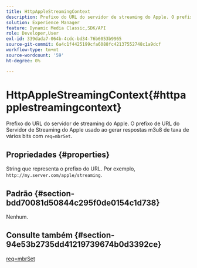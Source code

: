 ```yaml
---
title: HttpAppleStreamingContext
description: Prefixo do URL do servidor de streaming do Apple. O prefixo de URL do servidor de streaming do Apple usado ao gerar respostas m3u8 de taxa de vários bits com req=mbrSet.
solution: Experience Manager
feature: Dynamic Media Classic,SDK/API
role: Developer,User
exl-id: 339dada7-064b-4cdc-bd34-76b6053b9965
source-git-commit: 6a4c1f4425199cfa6088fc42137552748c1a9dcf
workflow-type: tm+mt
source-wordcount: '59'
ht-degree: 0%

---
```


# HttpAppleStreamingContext{#httpapplestreamingcontext}

Prefixo do URL do servidor de streaming do Apple. O prefixo de URL do Servidor de Streaming do Apple usado ao gerar respostas m3u8 de taxa de vários bits com `req=mbrSet`.

## Propriedades {#properties}

String que representa o prefixo do URL. Por exemplo, `http://my.server.com/apple/streaming`.

## Padrão {#section-bdd70081d50844c295f0de0154c1d738}

Nenhum.

## Consulte também {#section-94e53b2735dd41219739674b0d3392ce}

[req=mbrSet](../../../../../is-api/http-ref/image-serving-api-ref/c-http-protocol-reference/c-command-reference/r-req/r-mbrset.md#reference-603d75babde74508a878c27bd4cced73)
